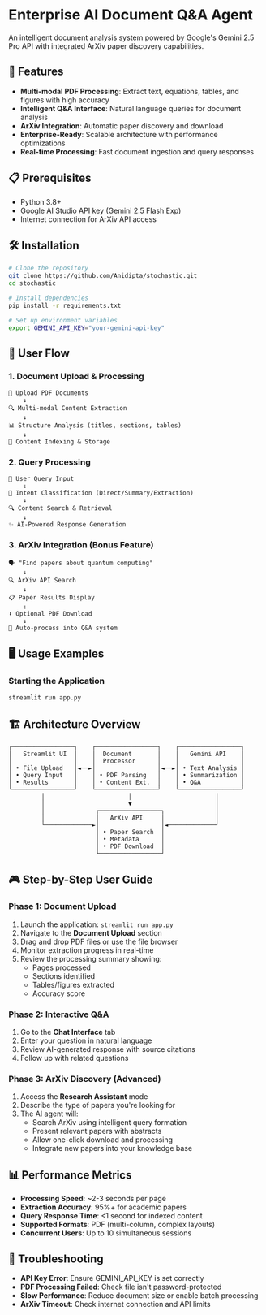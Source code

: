 # Enterprise AI Document Q&A Agent

An intelligent document analysis system powered by Google's Gemini 2.5 Pro API with integrated ArXiv paper discovery capabilities.

## 🚀 Features

- **Multi-modal PDF Processing**: Extract text, equations, tables, and figures with high accuracy
- **Intelligent Q&A Interface**: Natural language queries for document analysis
- **ArXiv Integration**: Automatic paper discovery and download
- **Enterprise-Ready**: Scalable architecture with performance optimizations
- **Real-time Processing**: Fast document ingestion and query responses

## 📋 Prerequisites

- Python 3.8+
- Google AI Studio API key (Gemini 2.5 Flash Exp)
- Internet connection for ArXiv API access

## 🛠️ Installation

```bash
# Clone the repository
git clone https://github.com/Anidipta/stochastic.git
cd stochastic

# Install dependencies
pip install -r requirements.txt

# Set up environment variables
export GEMINI_API_KEY="your-gemini-api-key"
```

## 🎯 User Flow

### 1. Document Upload & Processing
```
📁 Upload PDF Documents
    ↓
🔍 Multi-modal Content Extraction
    ↓
📊 Structure Analysis (titles, sections, tables)
    ↓
💾 Content Indexing & Storage
```

### 2. Query Processing
```
💬 User Query Input
    ↓
🧠 Intent Classification (Direct/Summary/Extraction)
    ↓
🔍 Content Search & Retrieval
    ↓
✨ AI-Powered Response Generation
```

### 3. ArXiv Integration (Bonus Feature)
```
🗣️ "Find papers about quantum computing"
    ↓
🔍 ArXiv API Search
    ↓
📋 Paper Results Display
    ↓
⬇️ Optional PDF Download
    ↓
🔄 Auto-process into Q&A system
```

## 🖥️ Usage Examples

### Starting the Application
```bash
streamlit run app.py
```

## 🏗️ Architecture Overview

```
┌─────────────────┐    ┌─────────────────┐    ┌─────────────────┐
│   Streamlit UI  │    │  Document       │    │   Gemini API    │
│                 │    │  Processor      │    │                 │
│ • File Upload   │◄──►│                 │◄──►│ • Text Analysis │
│ • Query Input   │    │ • PDF Parsing   │    │ • Summarization │
│ • Results       │    │ • Content Ext.  │    │ • Q&A           │
└─────────────────┘    └─────────────────┘    └─────────────────┘
         │                       │                       │
         │                       ▼                       │
         │              ┌─────────────────┐              │
         │              │   ArXiv API     │              │
         └─────────────►│                 │◄─────────────┘
                        │ • Paper Search  │
                        │ • Metadata      │
                        │ • PDF Download  │
                        └─────────────────┘
```

## 🎮 Step-by-Step User Guide

### Phase 1: Document Upload
1. Launch the application: `streamlit run app.py`
2. Navigate to the **Document Upload** section
3. Drag and drop PDF files or use the file browser
4. Monitor extraction progress in real-time
5. Review the processing summary showing:
   - Pages processed
   - Sections identified
   - Tables/figures extracted
   - Accuracy score

### Phase 2: Interactive Q&A
1. Go to the **Chat Interface** tab
2. Enter your question in natural language
3. Review AI-generated response with source citations
4. Follow up with related questions

### Phase 3: ArXiv Discovery (Advanced)
1. Access the **Research Assistant** mode
2. Describe the type of papers you're looking for
3. The AI agent will:
   - Search ArXiv using intelligent query formation
   - Present relevant papers with abstracts
   - Allow one-click download and processing
   - Integrate new papers into your knowledge base

## 📊 Performance Metrics

- **Processing Speed**: ~2-3 seconds per page
- **Extraction Accuracy**: 95%+ for academic papers
- **Query Response Time**: <1 second for indexed content
- **Supported Formats**: PDF (multi-column, complex layouts)
- **Concurrent Users**: Up to 10 simultaneous sessions

## 🐛 Troubleshooting

- **API Key Error**: Ensure GEMINI_API_KEY is set correctly
- **PDF Processing Failed**: Check file isn't password-protected
- **Slow Performance**: Reduce document size or enable batch processing
- **ArXiv Timeout**: Check internet connection and API limits

